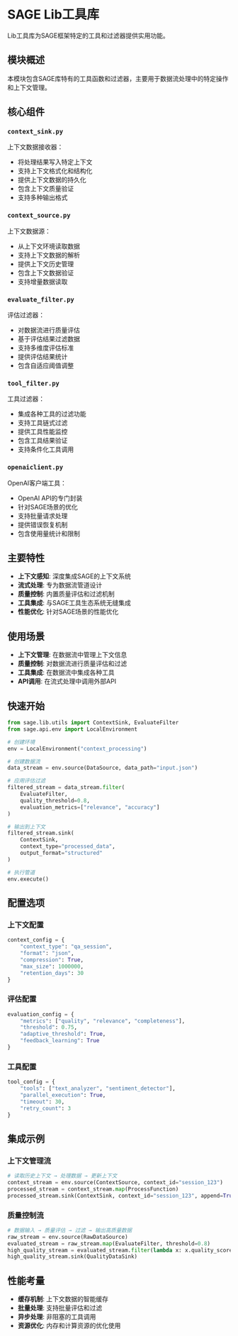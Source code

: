 # SAGE Lib工具库

Lib工具库为SAGE框架特定的工具和过滤器提供实用功能。

## 模块概述

本模块包含SAGE库特有的工具函数和过滤器，主要用于数据流处理中的特定操作和上下文管理。

## 核心组件

### `context_sink.py`
上下文数据接收器：
- 将处理结果写入特定上下文
- 支持上下文格式化和结构化
- 提供上下文数据的持久化
- 包含上下文质量验证
- 支持多种输出格式

### `context_source.py`
上下文数据源：
- 从上下文环境读取数据
- 支持上下文数据的解析
- 提供上下文历史管理
- 包含上下文数据验证
- 支持增量数据读取

### `evaluate_filter.py`
评估过滤器：
- 对数据流进行质量评估
- 基于评估结果过滤数据
- 支持多维度评估标准
- 提供评估结果统计
- 包含自适应阈值调整

### `tool_filter.py`
工具过滤器：
- 集成各种工具的过滤功能
- 支持工具链式过滤
- 提供工具性能监控
- 包含工具结果验证
- 支持条件化工具调用

### `openaiclient.py`
OpenAI客户端工具：
- OpenAI API的专门封装
- 针对SAGE场景的优化
- 支持批量请求处理
- 提供错误恢复机制
- 包含使用量统计和限制

## 主要特性

- **上下文感知**: 深度集成SAGE的上下文系统
- **流式处理**: 专为数据流管道设计
- **质量控制**: 内置质量评估和过滤机制
- **工具集成**: 与SAGE工具生态系统无缝集成
- **性能优化**: 针对SAGE场景的性能优化

## 使用场景

- **上下文管理**: 在数据流中管理上下文信息
- **质量控制**: 对数据流进行质量评估和过滤
- **工具集成**: 在数据流中集成各种工具
- **API调用**: 在流式处理中调用外部API

## 快速开始

```python
from sage.lib.utils import ContextSink, EvaluateFilter
from sage.api.env import LocalEnvironment

# 创建环境
env = LocalEnvironment("context_processing")

# 创建数据流
data_stream = env.source(DataSource, data_path="input.json")

# 应用评估过滤
filtered_stream = data_stream.filter(
    EvaluateFilter,
    quality_threshold=0.8,
    evaluation_metrics=["relevance", "accuracy"]
)

# 输出到上下文
filtered_stream.sink(
    ContextSink,
    context_type="processed_data",
    output_format="structured"
)

# 执行管道
env.execute()
```

## 配置选项

### 上下文配置
```python
context_config = {
    "context_type": "qa_session",
    "format": "json",
    "compression": True,
    "max_size": 1000000,
    "retention_days": 30
}
```

### 评估配置
```python
evaluation_config = {
    "metrics": ["quality", "relevance", "completeness"],
    "threshold": 0.75,
    "adaptive_threshold": True,
    "feedback_learning": True
}
```

### 工具配置
```python
tool_config = {
    "tools": ["text_analyzer", "sentiment_detector"],
    "parallel_execution": True,
    "timeout": 30,
    "retry_count": 3
}
```

## 集成示例

### 上下文管理流
```python
# 读取历史上下文 → 处理数据 → 更新上下文
context_stream = env.source(ContextSource, context_id="session_123")
processed_stream = context_stream.map(ProcessFunction)
processed_stream.sink(ContextSink, context_id="session_123", append=True)
```

### 质量控制流
```python
# 数据输入 → 质量评估 → 过滤 → 输出高质量数据
raw_stream = env.source(RawDataSource)
evaluated_stream = raw_stream.map(EvaluateFilter, threshold=0.8)
high_quality_stream = evaluated_stream.filter(lambda x: x.quality_score > 0.9)
high_quality_stream.sink(QualityDataSink)
```

## 性能考量

- **缓存机制**: 上下文数据的智能缓存
- **批量处理**: 支持批量评估和过滤
- **异步处理**: 非阻塞的工具调用
- **资源优化**: 内存和计算资源的优化使用

